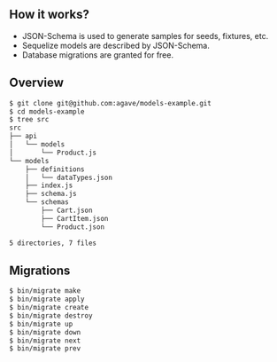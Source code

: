 ## How it works?

- JSON-Schema is used to generate samples for seeds, fixtures, etc.
- Sequelize models are described by JSON-Schema.
- Database migrations are granted for free.

## Overview

```bash
$ git clone git@github.com:agave/models-example.git
$ cd models-example
$ tree src
src
├── api
│   └── models
│       └── Product.js
└── models
    ├── definitions
    │   └── dataTypes.json
    ├── index.js
    ├── schema.js
    └── schemas
        ├── Cart.json
        ├── CartItem.json
        └── Product.json

5 directories, 7 files
```

## Migrations

```bash
$ bin/migrate make
$ bin/migrate apply
$ bin/migrate create
$ bin/migrate destroy
$ bin/migrate up
$ bin/migrate down
$ bin/migrate next
$ bin/migrate prev
```
